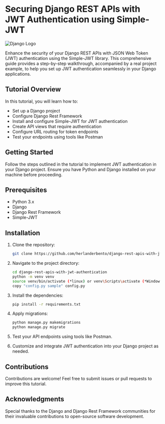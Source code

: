 # Securing Django REST APIs with JWT Authentication using Simple-JWT

![Django Logo](https://www.djangoproject.com/m/img/logos/django-logo-negative.png)

Enhance the security of your Django REST APIs with JSON Web Token (JWT) authentication using the Simple-JWT library. This comprehensive guide provides a step-by-step walkthrough, accompanied by a real project example, to help you set up JWT authentication seamlessly in your Django applications.

## Tutorial Overview

In this tutorial, you will learn how to:

- Set up a Django project
- Configure Django Rest Framework
- Install and configure Simple-JWT for JWT authentication
- Create API views that require authentication
- Configure URL routing for token endpoints
- Test your endpoints using tools like Postman

## Getting Started

Follow the steps outlined in the tutorial to implement JWT authentication in your Django project. Ensure you have Python and Django installed on your machine before proceeding.

## Prerequisites

- Python 3.x
- Django
- Django Rest Framework
- Simple-JWT

## Installation

1. Clone the repository:

   ```bash
   git clone https://github.com/herlanderbento/django-rest-apis-with-jwt-authentication.git
   ```

2. Navigate to the project directory:

   ```bash
   cd django-rest-apis-with-jwt-authentication
   python -m venv venv
   source venv/bin/activate (*linux) or venv\Scripts\activate (*Windows)
   copy "config.py sample" config.py
   ```

3. Install the dependencies:

   ```bash
   pip install -r requirements.txt
   ```

4. Apply migrations:

   ```bash
   python manage.py makemigrations
   python manage.py migrate
   ```

5. Test your API endpoints using tools like Postman.
6. Customize and integrate JWT authentication into your Django project as needed.

## Contributions

Contributions are welcome! Feel free to submit issues or pull requests to improve this tutorial.


## Acknowledgments

Special thanks to the Django and Django Rest Framework communities for their invaluable contributions to open-source software development.